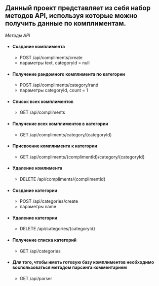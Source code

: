 ## Данный проект представляет из себя набор методов API, используя которые можно получить данные по комплиментам. 

_Методы API_
*  #### Создание комплимента
     - POST  /api/compliments/create
     - параметры text, categoryId = null
*  #### Получение рандомного комплимента по категории
     - POST  /api/compliments/category/rand
     - параметры categoryId, count = 1
*  #### Список всех комплиментов
     - GET /api/compliments
*  #### Получение всех комплиментов в категории
     - GET /api/compliments/category/{categoryId}
*  #### Присвоение комплимента к категории
     - GET /api/compliments/{complimentId}/category/{categoryId}
*  #### Удаление комлимента
     - DELETE /api/compliments/{complimentId}    
*  #### Создание категории
     - POST /api/categories/create
     - параметры name
*  #### Удаление категории
     - DELETE /api/categories/{categoryId}
*  #### Получение списка категорий
     -  GET /api/categories


* #### Для того, чтобы иметь готовую базу комплиментов необходимо воспользоваться методом парсинга комментарием
     -  GET /api/parser
